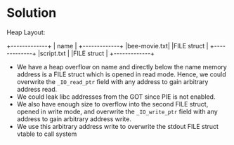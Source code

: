 # Solution

Heap Layout:

+-------------+
|   name      |
+-------------+
|bee-movie.txt|
|FILE struct  |
+-------------+
|script.txt   |
|FILE struct  |
+-------------+

- We have a heap overflow on name and directly below the name memory address is a FILE struct which is opened in read mode. Hence, we could overwrite the `_IO_read_ptr` field with any address to gain arbitrary address read.
- We could leak libc addresses from the GOT since PIE is not enabled.
- We also have enough size to overflow into the second FILE struct, opened in write mode, and overwrite the `_IO_write_ptr` field with any address to gain arbitrary address write.
- We use this arbitrary address write to overwrite the stdout FILE struct vtable to call system
